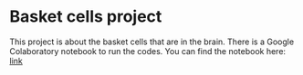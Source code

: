 # Basket cells project

This project is about the basket cells that are in the brain.
There is a Google Colaboratory notebook to run the codes.
You can find the notebook here: [link](https://colab.research.google.com/drive/1n2t2sXxrVeaKjip_9nT4FSBEBF8WiJ-m?usp=sharing)